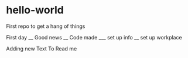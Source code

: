 # hello-world
First repo to get a hang of things

First day __ Good news __ Code made ___ set up info __ set up workplace


Adding new Text To Read me
